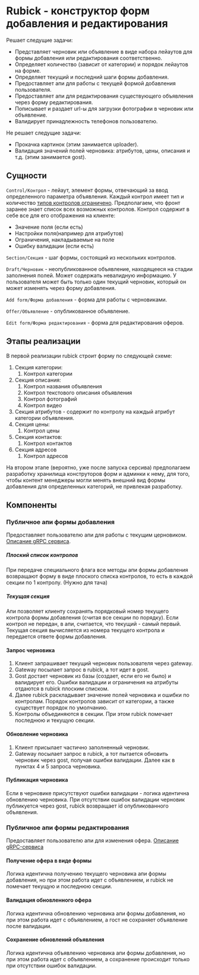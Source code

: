 # Rubick - конструктор форм добавления и редактирования

Решает следущие задачи:
- Представляет черновик или объявление в виде набора лейаутов для формы добавления или редактирования соответственно.
- Определяет количество (зависит от категории) и порядок лейаутов на форме.
- Определяет текущий и последний шаги формы добавления.
- Предоставляет апи для работы с текущей формой добавления пользователя.
- Предоставляет апи для редактирования существующего объявления через форму редактирования.
- Пописывает и раздает url-ы для загрузки фотографии в черновик или объявление.
- Валидирует принадлежность телефонов пользователю.

Не решает следущие задачи:
- Прокачка картинок (этим занимается uploader).
- Валидация значений полей черновика: атрибутов, цены, описания и т.д. (этим занимается gost).

## Сущности

`Control/Контрол` - лейаут, элемент формы, отвечающий за ввод определенного параметра объявления.
Каждый контрол имеет тип и количество [типов контролов ограничено](https://github.com/YandexClassifieds/schema-registry/blob/master/proto/general/rubick/add_form_model.proto#L24-L36). Предполагаем, что фронт заранее знает список всех возможных контролов.
Контрол содержит в себе все для его отображения на клиенте:
- Значение поля (если есть)
- Настройки поля(например для атрибутов)
- Ограничения, накладываемые на поле
- Ошибку валидации (если есть)

`Section/Секция` - шаг формы, состоящий из нескольких контролов.

`Draft/Черновик` - неопубликованное объявление, находящееся на стадии заполнения полей.
Может содержать невалидную информацию.
У пользователя может быть только один текущий черновик, который он может изменять через форму добавления.

`Add form/Форма добавления` - форма для работы с черновиками.

`Offer/Объявление` - опубликованное объявление.

`Edit form/Форма редактирования` - форма для редактирования оферов.


## Этапы реализации

В первой реализации rubick строит форму по следующей схеме:
1. Секция категории:
    1. Контрол категории
2. Секция описания:
    1. Контрол названия объявления
    2. Контрол текстового описания объявления
    3. Контрол фотографий
    4. Контрол видео
3. Секция атрибутов - содержит по контролу на каждый атрибут категории объявления.
4. Секция цены:
    1. Контрол цены
5. Секция контактов:
    1. Контрол контактов
6. Секция адресов
    1. Контрол адресов
 

На втором этапе (вероятно, уже после запуска серсива) предполагаем разработку хранилища конструторов форм и админки к нему, 
для того, чтобы контент менеджеры могли менять внешний вид формы добавления для определенных категорий, не привлекая разработку.

## Компоненты

### Публичное апи формы добавления

Предоставляет пользователю апи для работы с текущим церновиком. [Описание gRPC сервиса](https://github.com/YandexClassifieds/schema-registry/blob/master/proto/general/rubick/add_form_api.proto#L10).

##### Плоский список контролов
При передаче специального флага все методы апи формы добавления возвращают форму в виде плоского списка контролов, то есть в каждой секции по 1 контролу. (Нужно для тача)

##### Текущая секция
Апи позволяет клиенту сохранять порядковый номер текущего контрола формы добавления (считая все секции по порядку). Если контрол не передан, в апи, считается, что текущий - самый первый.
Текущая секция вычисляется из номера текущего контрола и передается ответе формы добавления.

#### Запрос черновика
1. Клиент запрашивает текущий черновик пользователя через gateway.
2. Gateway посылает запрос в rubick, а тот идет в gost.
3. Gost достает черновик из базы (создает, если его не было) и валидирует его. Ошибки валидации и ограничения на атрибуты отдаются в rubick плоским списком.
4. Далее rubick раскладывает значение полей черновика и ошибки по контролам. Порядок контролов зависит от категории, а также существует порядок по умолчанию.
5. Контролы объединяются в секции. При этом rubick помечает последнюю и текущую секции.

#### Обновление черновика
1. Клиент присылает частично заполненный черновик.
2. Gateway посылает запрос в rubick, а тот пытается обновить черновик через gost, получая ошибки валидации.
Далее как в пунктах 4 и 5 запроса черновика.

#### Публикация черновика
Если в черновике присутствуют ошибки валидации - логика идентична обновлению черновика. При отсутствии ошибок валидации черновик публикуется через gost, rubick возвращает id опубликованного объявления.

### Публичное апи формы редактирования

Предоставляет пользователю апи для изменения офера. [Описание gRPC-сервиса](https://github.com/YandexClassifieds/schema-registry/blob/701bc8a8edeb241a69bc1275b8ded4b1018d31de/proto/general/rubick/edit_form_api.proto#L12)

#### Получение офера в виде формы
Логика идентична получению текущего черновика апи формы добавления, но при этом работа идет с объявлением, и rubick не помечает текущую и последнюю секции.

#### Валидация обновленного офера
Логика идентична обновлению черновика апи формы добавления, но при этом работа идет с объявлением, а гост не сохраняет объявление после валидации.

#### Сохранение обновлений объявления
Логика идентична объявлению черновика апи формы добавления, но при этом работа идет с объявлением, а сохранение происходит только при отсутствии ошибок валидации.
